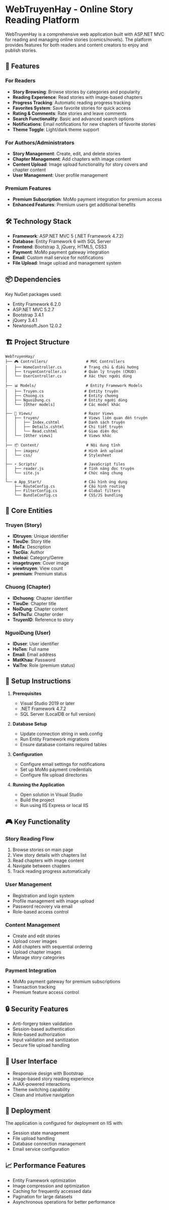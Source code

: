 # WebTruyenHay - Online Story Reading Platform

WebTruyenHay is a comprehensive web application built with ASP.NET MVC for reading and managing online stories (comics/novels). The platform provides features for both readers and content creators to enjoy and publish stories.

## 🚀 Features

### For Readers
- **Story Browsing**: Browse stories by categories and popularity
- **Reading Experience**: Read stories with image-based chapters
- **Progress Tracking**: Automatic reading progress tracking
- **Favorites System**: Save favorite stories for quick access
- **Rating & Comments**: Rate stories and leave comments
- **Search Functionality**: Basic and advanced search options
- **Notifications**: Email notifications for new chapters of favorite stories
- **Theme Toggle**: Light/dark theme support

### For Authors/Administrators
- **Story Management**: Create, edit, and delete stories
- **Chapter Management**: Add chapters with image content
- **Content Upload**: Image upload functionality for story covers and chapter content
- **User Management**: User profile management

### Premium Features
- **Premium Subscription**: MoMo payment integration for premium access
- **Enhanced Features**: Premium users get additional benefits

## 🛠 Technology Stack

- **Framework**: ASP.NET MVC 5 (.NET Framework 4.7.2)
- **Database**: Entity Framework 6 with SQL Server
- **Frontend**: Bootstrap 3, jQuery, HTML5, CSS3
- **Payment**: MoMo payment gateway integration
- **Email**: Custom mail service for notifications
- **File Upload**: Image upload and management system

## 📦 Dependencies

Key NuGet packages used:
- Entity Framework 6.2.0
- ASP.NET MVC 5.2.7
- Bootstrap 3.4.1
- jQuery 3.4.1
- Newtonsoft.Json 12.0.2

## 🏗 Project Structure
```
WebTruyenHay/
├── 🎮 Controllers/                 # MVC Controllers
│   ├── HomeController.cs          # Trang chủ & điều hướng
│   ├── truyenController.cs        # Quản lý truyện (CRUD)
│   └── UserController.cs          # Xác thực người dùng
│
├── 📊 Models/                      # Entity Framework Models
│   ├── Truyen.cs                  # Entity truyện
│   ├── Chuong.cs                  # Entity chương
│   ├── NguoiDung.cs               # Entity người dùng
│   └── [Other models]             # Các model khác
│
├── 🎨 Views/                       # Razor Views
│   ├── truyen/                    # Views liên quan đến truyện
│   │   ├── Index.cshtml           # Danh sách truyện
│   │   ├── Details.cshtml         # Chi tiết truyện
│   │   └── Read.cshtml            # Giao diện đọc
│   └── [Other views]              # Views khác
│
├── 📦 Content/                     # Nội dung tĩnh
│   ├── images/                    # Hình ảnh upload
│   └── css/                       # Stylesheet
│
├── ⚡ Scripts/                     # JavaScript files
│   ├── reader.js                  # Tính năng đọc truyện
│   └── site.js                    # Chức năng chung
│
└── ⚙️ App_Start/                   # Cấu hình ứng dụng
    ├── RouteConfig.cs             # Cấu hình routing
    ├── FilterConfig.cs            # Global filters
    └── BundleConfig.cs            # CSS/JS bundling
```

## 🎯 Core Entities

### Truyen (Story)
- **IDtruyen**: Unique identifier
- **TieuDe**: Story title
- **MoTa**: Description
- **TacGia**: Author
- **theloai**: Category/Genre
- **imagetruyen**: Cover image
- **viewtruyen**: View count
- **premium**: Premium status

### Chuong (Chapter)
- **IDchuong**: Chapter identifier
- **TieuDe**: Chapter title
- **NoiDung**: Chapter content
- **SoThuTu**: Chapter order
- **TruyenID**: Reference to story

### NguoiDung (User)
- **IDuser**: User identifier
- **HoTen**: Full name
- **Email**: Email address
- **MatKhau**: Password
- **VaiTro**: Role (premium status)

## 🔧 Setup Instructions

1. **Prerequisites**
   - Visual Studio 2019 or later
   - .NET Framework 4.7.2
   - SQL Server (LocalDB or full version)

2. **Database Setup**
   - Update connection string in web.config
   - Run Entity Framework migrations
   - Ensure database contains required tables

3. **Configuration**
   - Configure email settings for notifications
   - Set up MoMo payment credentials
   - Configure file upload directories

4. **Running the Application**
   - Open solution in Visual Studio
   - Build the project
   - Run using IIS Express or local IIS

## 🎮 Key Functionality

### Story Reading Flow
1. Browse stories on main page
2. View story details with chapters list
3. Read chapters with image content
4. Navigate between chapters
5. Track reading progress automatically

### User Management
- Registration and login system
- Profile management with image upload
- Password recovery via email
- Role-based access control

### Content Management
- Create and edit stories
- Upload cover images
- Add chapters with sequential ordering
- Upload chapter images
- Manage story categories

### Payment Integration
- MoMo payment gateway for premium subscriptions
- Transaction tracking
- Premium feature access control

## 🔒 Security Features

- Anti-forgery token validation
- Session-based authentication
- Role-based authorization
- Input validation and sanitization
- Secure file upload handling

## 📱 User Interface

- Responsive design with Bootstrap
- Image-based story reading experience
- AJAX-powered interactions
- Theme switching capability
- Clean and intuitive navigation

## 🚀 Deployment

The application is configured for deployment on IIS with:
- Session state management
- File upload handling
- Database connection management
- Email service configuration

## 📈 Performance Features

- Entity Framework optimization
- Image compression and optimization
- Caching for frequently accessed data
- Pagination for large datasets
- Asynchronous operations for better performance
